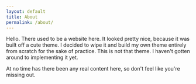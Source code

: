 ```yaml
---
layout: default
title: About
permalink: /about/
---
```


Hello. There used to be a website here. It looked pretty nice, because it was
built off a cute theme. I decided to wipe it and build my own theme entirely
from scratch for the sake of practice. This is not that theme. I haven't gotten
around to implementing it yet.

At no time has there been any real content here, so don't feel like you're
missing out.
